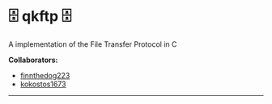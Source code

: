 # 🗄️ qkftp 🗄️
A implementation of the File Transfer Protocol in C

**Collaborators:**
* <a href="https://github.com/finnthedog223">finnthedog223</a>
* <a href="https://github.com/kokostos1673">kokostos1673</a>

---
